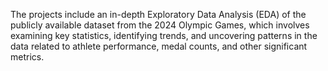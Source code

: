 The projects include an in-depth Exploratory Data Analysis (EDA) of the publicly available dataset from the 2024 Olympic Games, which involves examining key statistics, identifying trends, and uncovering patterns in the data related to athlete performance, medal counts, and other significant metrics.
